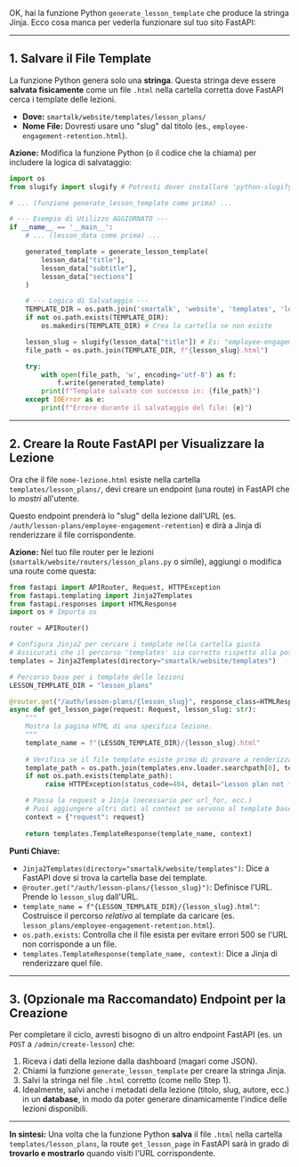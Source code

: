OK, hai la funzione Python `generate_lesson_template` che produce la stringa Jinja. Ecco cosa manca per vederla funzionare sul tuo sito FastAPI:

-----

## 1\. Salvare il File Template

La funzione Python genera solo una **stringa**. Questa stringa deve essere **salvata fisicamente** come un file `.html` nella cartella corretta dove FastAPI cerca i template delle lezioni.

  * **Dove:** `smartalk/website/templates/lesson_plans/`
  * **Nome File:** Dovresti usare uno "slug" dal titolo (es., `employee-engagement-retention.html`).

**Azione:** Modifica la funzione Python (o il codice che la chiama) per includere la logica di salvataggio:

```python
import os
from slugify import slugify # Potresti dover installare 'python-slugify'

# ... (funzione generate_lesson_template come prima) ...

# --- Esempio di Utilizzo AGGIORNATO ---
if __name__ == '__main__':
    # ... (lesson_data come prima) ...

    generated_template = generate_lesson_template(
        lesson_data["title"],
        lesson_data["subtitle"],
        lesson_data["sections"]
    )

    # --- Logica di Salvataggio ---
    TEMPLATE_DIR = os.path.join('smartalk', 'website', 'templates', 'lesson_plans')
    if not os.path.exists(TEMPLATE_DIR):
        os.makedirs(TEMPLATE_DIR) # Crea la cartella se non esiste

    lesson_slug = slugify(lesson_data["title"]) # Es: "employee-engagement-retention"
    file_path = os.path.join(TEMPLATE_DIR, f"{lesson_slug}.html")

    try:
        with open(file_path, 'w', encoding='utf-8') as f:
            f.write(generated_template)
        print(f"Template salvato con successo in: {file_path}")
    except IOError as e:
        print(f"Errore durante il salvataggio del file: {e}")

```

-----

## 2\. Creare la Route FastAPI per Visualizzare la Lezione

Ora che il file `nome-lezione.html` esiste nella cartella `templates/lesson_plans/`, devi creare un endpoint (una route) in FastAPI che lo *mostri* all'utente.

Questo endpoint prenderà lo "slug" della lezione dall'URL (es. `/auth/lesson-plans/employee-engagement-retention`) e dirà a Jinja di renderizzare il file corrispondente.

**Azione:** Nel tuo file router per le lezioni (`smartalk/website/routers/lesson_plans.py` o simile), aggiungi o modifica una route come questa:

```python
from fastapi import APIRouter, Request, HTTPException
from fastapi.templating import Jinja2Templates
from fastapi.responses import HTMLResponse
import os # Importa os

router = APIRouter()

# Configura Jinja2 per cercare i template nella cartella giusta
# Assicurati che il percorso 'templates' sia corretto rispetto alla posizione del tuo script FastAPI
templates = Jinja2Templates(directory="smartalk/website/templates") 

# Percorso base per i template delle lezioni
LESSON_TEMPLATE_DIR = "lesson_plans" 

@router.get("/auth/lesson-plans/{lesson_slug}", response_class=HTMLResponse)
async def get_lesson_page(request: Request, lesson_slug: str):
    """
    Mostra la pagina HTML di una specifica lezione.
    """
    template_name = f"{LESSON_TEMPLATE_DIR}/{lesson_slug}.html"
    
    # Verifica se il file template esiste prima di provare a renderizzarlo
    template_path = os.path.join(templates.env.loader.searchpath[0], template_name)
    if not os.path.exists(template_path):
         raise HTTPException(status_code=404, detail="Lesson plan not found")

    # Passa la request a Jinja (necessario per url_for, ecc.)
    # Puoi aggiungere altri dati al context se servono al template base
    context = {"request": request} 
    
    return templates.TemplateResponse(template_name, context)

```

**Punti Chiave:**

  * `Jinja2Templates(directory="smartalk/website/templates")`: Dice a FastAPI dove si trova la cartella base dei template.
  * `@router.get("/auth/lesson-plans/{lesson_slug}")`: Definisce l'URL. Prende lo `lesson_slug` dall'URL.
  * `template_name = f"{LESSON_TEMPLATE_DIR}/{lesson_slug}.html"`: Costruisce il percorso *relativo* al template da caricare (es. `lesson_plans/employee-engagement-retention.html`).
  * `os.path.exists`: Controlla che il file esista per evitare errori 500 se l'URL non corrisponde a un file.
  * `templates.TemplateResponse(template_name, context)`: Dice a Jinja di renderizzare quel file.

-----

## 3\. (Opzionale ma Raccomandato) Endpoint per la Creazione

Per completare il ciclo, avresti bisogno di un altro endpoint FastAPI (es. un `POST` a `/admin/create-lesson`) che:

1.  Riceva i dati della lezione dalla dashboard (magari come JSON).
2.  Chiami la funzione `generate_lesson_template` per creare la stringa Jinja.
3.  Salvi la stringa nel file `.html` corretto (come nello Step 1).
4.  Idealmente, salvi anche i metadati della lezione (titolo, slug, autore, ecc.) in un **database**, in modo da poter generare dinamicamente l'indice delle lezioni disponibili.

-----

**In sintesi:** Una volta che la funzione Python **salva** il file `.html` nella cartella `templates/lesson_plans`, la route `get_lesson_page` in FastAPI sarà in grado di **trovarlo e mostrarlo** quando visiti l'URL corrispondente.
